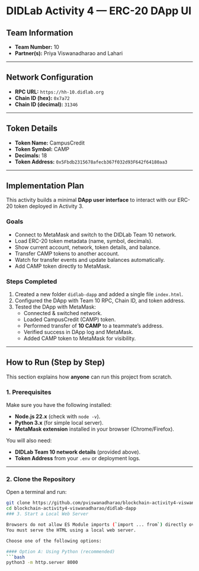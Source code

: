 # DIDLab Activity 4 — ERC-20 DApp UI

## Team Information
- **Team Number:** 10  
- **Partner(s):** Priya Viswanadharao and Lahari  

---

## Network Configuration
- **RPC URL:** `https://hh-10.didlab.org`  
- **Chain ID (hex):** `0x7a72`  
- **Chain ID (decimal):** `31346`  

---

## Token Details
- **Token Name:** CampusCredit  
- **Token Symbol:** CAMP  
- **Decimals:** 18  
- **Token Address:** `0x5Fbdb2315678afecb367f032d93F642f64180aa3`  

---

## Implementation Plan

This activity builds a minimal **DApp user interface** to interact with our ERC-20 token deployed in Activity 3.  

### Goals
- Connect to MetaMask and switch to the DIDLab Team 10 network.  
- Load ERC-20 token metadata (name, symbol, decimals).  
- Show current account, network, token details, and balance.  
- Transfer CAMP tokens to another account.  
- Watch for transfer events and update balances automatically.  
- Add CAMP token directly to MetaMask.  

### Steps Completed
1. Created a new folder `didlab-dapp` and added a single file `index.html`.  
2. Configured the DApp with Team 10 RPC, Chain ID, and token address.  
3. Tested the DApp with MetaMask:  
   - Connected & switched network.  
   - Loaded CampusCredit (CAMP) token.  
   - Performed transfer of **10 CAMP** to a teammate’s address.  
   - Verified success in DApp log and MetaMask.  
   - Added CAMP token to MetaMask for visibility.  

---

## How to Run (Step by Step)

This section explains how **anyone** can run this project from scratch.

### 1. Prerequisites
Make sure you have the following installed:
- **Node.js 22.x** (check with `node -v`).  
- **Python 3.x** (for simple local server).  
- **MetaMask extension** installed in your browser (Chrome/Firefox).  

You will also need:
- **DIDLab Team 10 network details** (provided above).  
- **Token Address** from your `.env` or deployment logs.  

---

### 2. Clone the Repository
Open a terminal and run:
```bash
git clone https://github.com/pviswanadharao/blockchain-activity4-viswanadharao.git
cd blockchain-activity4-viswanadharao/didlab-dapp
### 3. Start a Local Web Server

Browsers do not allow ES Module imports (`import ... from`) directly over `file://`.  
You must serve the HTML using a local web server.  

Choose one of the following options:

#### Option A: Using Python (recommended)
```bash
python3 -m http.server 8000
